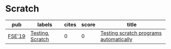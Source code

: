 # Scratch

|pub|labels|cites|score|title|
|---|------|-----|-----|-----|
|[FSE'19](https://dblp.org/db/conf/sigsoft/fse2019.html)|[Testing](Testing.md), [Scratch](Scratch.md)|0|0|[Testing scratch programs automatically](https://scholar.google.com/scholar?q=Testing+scratch+programs+automatically)|
